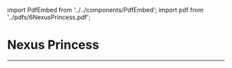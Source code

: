 import PdfEmbed from '../../components/PdfEmbed';
import pdf from '../pdfs/6NexusPrincess.pdf';

# Nexus Princess
---

<PdfEmbed src={pdf} />